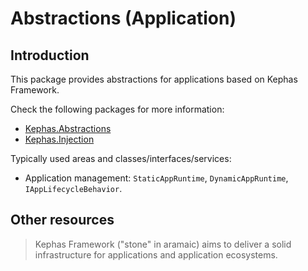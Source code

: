 ﻿# Abstractions (Application)

## Introduction
This package provides abstractions for applications based on Kephas Framework.

Check the following packages for more information:
* [Kephas.Abstractions](https://www.nuget.org/packages/Kephas.Abstractions)
* [Kephas.Injection](https://www.nuget.org/packages/Kephas.Injection)

Typically used areas and classes/interfaces/services:
* Application management: ``StaticAppRuntime``, ``DynamicAppRuntime``, ``IAppLifecycleBehavior``.

## Other resources

> Kephas Framework ("stone" in aramaic) aims to deliver a solid infrastructure for applications and application ecosystems.
